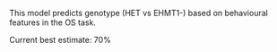 This model predicts genotype (HET vs EHMT1-) based on behavioural features in the OS task.

Current best estimate: 70%

